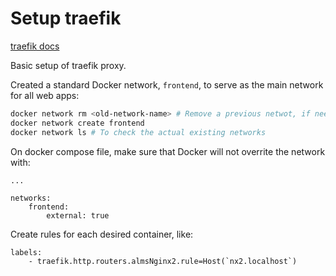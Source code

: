 # Setup traefik

[traefik docs](https://doc.traefik.io/traefik/)

Basic setup of traefik proxy.

Created a standard Docker network, `frontend`, to serve as the main network for all web apps:

```bash
docker network rm <old-network-name> # Remove a previous netwot, if needed
docker network create frontend
docker network ls # To check the actual existing networks
```

On docker compose file, make sure that Docker will not overrite the network with:

```docker-compose
...

networks:
    frontend:
        external: true
```

Create rules for each desired container, like:

```docker-compose
labels:
    - traefik.http.routers.almsNginx2.rule=Host(`nx2.localhost`)
```
